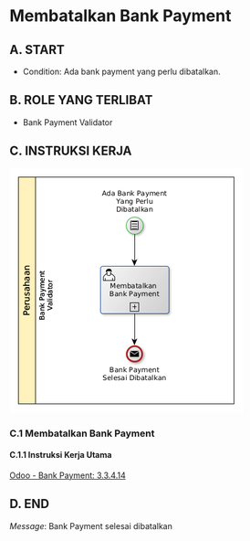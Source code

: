 # Membatalkan Bank Payment

## <a name="input">A. START</a>

* Condition: Ada bank payment yang perlu dibatalkan.

## <a name="role">B. ROLE YANG TERLIBAT</a>

* Bank Payment Validator

## <a name="instruksi">C. INSTRUKSI KERJA</a>

![](../img/prosedur-kerja/membatalkan-bank-payment.png)

### C.1 Membatalkan Bank Payment

#### C.1.1 Instruksi Kerja Utama

[Odoo - Bank Payment: 3.3.4.14](../transaksi/bank-payment/batal.md)

## <a name="input">D. END</a>

*Message*: Bank Payment selesai dibatalkan
